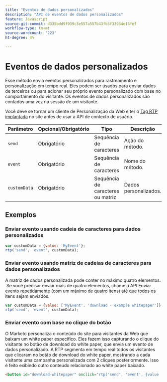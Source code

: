 ```yaml
---
title: "Eventos de dados personalizados"
description: "API de eventos de dados personalizados"
feature: Javascript
source-git-commit: d335bdd9f939c3e557a557b43fb3f33934e13fef
workflow-type: tm+mt
source-wordcount: '223'
ht-degree: 4%

---
```



# Eventos de dados personalizados

Esse método envia eventos personalizados para rastreamento e personalização em tempo real. Eles podem ser usados para enviar dados de terceiros ou para acionar seu próprio evento personalizado com base no comportamento do visitante. Os eventos de dados personalizados são contados uma vez na sessão de um visitante.

Você deve se tornar um cliente de Personalização da Web e ter o [Tag RTP implantada](https://experienceleague.adobe.com/en/docs/marketo/using/product-docs/web-personalization/rtp-tag-implementation/deploy-the-rtp-javascript) no site antes de usar a API de contexto de usuário.

| Parâmetro | Opcional/Obrigatório | Tipo | Descrição |
|---|---|---|---|
| `send` | Obrigatório | Sequência de caracteres | Ação do método. |
| `event` | Obrigatório | Sequência de caracteres | Nome do método. |
| `customData` | Obrigatório | Sequência de caracteres ou matriz | Dados personalizados. |

## Exemplos

### Enviar evento usando cadeia de caracteres para dados personalizados

```javascript
var customData = {value: 'MyEvent'};
rtp('send', 'event', customData);
```

### Enviar evento usando matriz de cadeias de caracteres para dados personalizados

A matriz de dados personalizada pode conter no máximo quatro elementos.  Se você precisar enviar mais de quatro elementos, chame a API Enviar evento repetidamente (com um máximo de quatro itens) até que todos os itens sejam enviados.

```javascript
var customData = {value: ['MyEvent', 'download - example whitepaper']};
rtp('send', 'event', customData);
```

### Enviar evento com base no clique do botão

O Marketo personaliza o conteúdo do site para visitantes da Web que baixam um white paper específico. Eles fazem isso capturando o clique do visitante no botão de download do white paper, que envia um evento de dados personalizado. A RTP segmenta em tempo real todos os visitantes que clicaram no botão de download do white paper, mostrando a cada visitante uma campanha personalizada com 2 cliques posteriormente. Isso é feito exibindo outro conteúdo relacionado ao white paper baixado.

```html
<button id="download-whitepaper" onclick="rtp('send', 'event', {value :'download - example whitepaper'})">Download</button>
```
